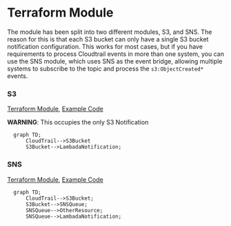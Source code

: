 # Terraform Module

The module has been split into two different modules, S3, and SNS.  The reason for this is that each S3 bucket can only have a single S3 bucket notification configuration.  This works for most cases, but if you have requirements to process Cloudtrail events in more than one system, you can use the SNS module, which uses SNS as the event bridge, allowing multiple systems to subscribe to the topic and process the `s3:ObjectCreated*` events.

### S3
[Terraform Module](./modules/cloudtrailconsole/s3), [Example Code](./example_com_s3/README.md) 

**WARNING**: This occupies the only S3 Notification

```mermaid
  graph TD;
      CloudTrail-->S3Bucket
      S3Bucket-->LambadaNotification;
```

### SNS
[Terraform Module](./modules/cloudtrailconsole/sns), [Example Code](./example_com_sns/README.md)

```mermaid
  graph TD;
      CloudTrail-->S3Bucket;
      S3Bucket-->SNSQueue;
      SNSQueue-->OtherResource;
      SNSQueue-->LambadaNotification;
```
